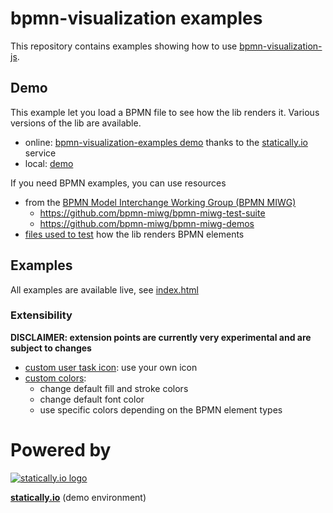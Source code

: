 # bpmn-visualization examples

This repository contains examples showing how to use [bpmn-visualization-js](https://github.com/process-analytics/bpmn-visualization-js).

## Demo

This example let you load a BPMN file to see how the lib renders it. Various versions of the lib are available. 

- online: [bpmn-visualization-examples demo](https://cdn.statically.io/gh/process-analytics/bpmn-visualization-examples/master/demo/index.html)
thanks to the [statically.io](https://statically.io/) service
- local: [demo](./demo) 


If you need BPMN examples, you can use resources 
- from the [BPMN Model Interchange Working Group (BPMN MIWG)](http://www.omgwiki.org/bpmn-miwg)
  - https://github.com/bpmn-miwg/bpmn-miwg-test-suite
  - https://github.com/bpmn-miwg/bpmn-miwg-demos
- [files used to test](./bpmn-files/README.md) how the lib renders BPMN elements

## Examples

All examples are available live, see [index.html](https://cdn.statically.io/gh/process-analytics/bpmn-visualization-examples/master/examples/index.html)

### Extensibility

**DISCLAIMER: extension points are currently very experimental and are subject to changes**

- [custom user task icon](./examples/custom-user-task-icon/README.md): use your own icon
- [custom colors](examples/custom-colors/README.md):
  - change default fill and stroke colors
  - change default font color
  - use specific colors depending on the BPMN element types

# Powered by

[![statically.io logo](https://statically.io/icons/icon-96x96.png "statically.io")](https://statically.io)

**[statically.io](https://statically.io)** (demo environment)